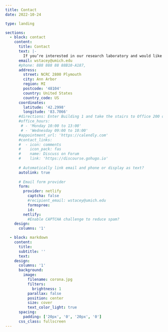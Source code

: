 ```yaml
---
title: Contact
date: 2022-10-24

type: landing

sections:
  - block: contact
    content:
      title: Contact
      text: |-
        If you’re interested in our research laboratory and would like to learn more about our work, collaborate, or have any inquiries, we’d love to hear from you! We look forward to connecting with you and exploring opportunities together.
      email: wstacey@umich.edu
      #phone: 888 888 88 88B10-A187, 
      address:
        street: NCRC 2800 Plymouth
        city: Ann Arbor
        region: MI
        postcode: '48104'
        country: United States
        country_code: US
      coordinates:
        latitude: '42.2998'
        longitude: '83.7066'
      #directions: Enter Building 1 and take the stairs to Office 200 on Floor 2
      #office_hours:
       # - 'Monday 10:00 to 13:00'
       # - 'Wednesday 09:00 to 10:00'
      #appointment_url: 'https://calendly.com'
      #contact_links:
      #  - icon: comments
      #    icon_pack: fas
      #    name: Discuss on Forum
      #    link: 'https://discourse.gohugo.io'
    
      # Automatically link email and phone or display as text?
      autolink: true
    
      # Email form provider
      form:
        provider: netlify
          captcha: false
          #recipient_email: wstacey@umich.edu
          formspree:
          id:
        netlify:
          #Enable CAPTCHA challenge to reduce spam?
    design:
      columns: '1'

  - block: markdown
    content:
      title:
      subtitle: ''
      text:
    design:
      columns: '1'
      background:
        image: 
          filename: corona.jpg
          filters:
            brightness: 1
          parallax: false
          position: center
          size: cover
          text_color_light: true
      spacing:
        padding: ['20px', '0', '20px', '0']
      css_class: fullscreen
---
```


